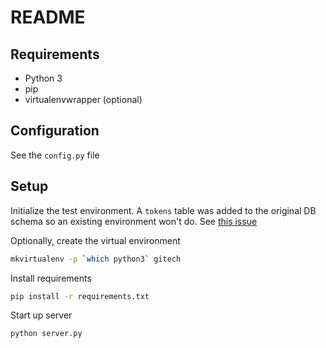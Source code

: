 # README

## Requirements

* Python 3
* pip
* virtualenvwrapper (optional)

## Configuration

See the `config.py` file

## Setup

Initialize the test environment. A `tokens` table was added
to the original DB schema so an existing environment won't do.
See [this issue](https://github.com/code-check/sample-test/issues/1)

Optionally, create the virtual environment
```sh
mkvirtualenv -p `which python3` gitech
```
Install requirements
```sh
pip install -r requirements.txt
```
Start up server
```sh
python server.py
```